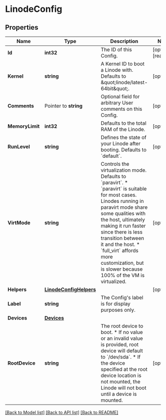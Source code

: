 # LinodeConfig

## Properties

Name | Type | Description | Notes
------------ | ------------- | ------------- | -------------
**Id** | **int32** | The ID of this Config. | [optional] [readonly] 
**Kernel** | **string** | A Kernel ID to boot a Linode with. Defaults to \&quot;linode/latest-64bit\&quot;. | [optional] 
**Comments** | Pointer to **string** | Optional field for arbitrary User comments on this Config. | [optional] 
**MemoryLimit** | **int32** | Defaults to the total RAM of the Linode.  | [optional] 
**RunLevel** | **string** | Defines the state of your Linode after booting. Defaults to &#x60;default&#x60;.  | [optional] 
**VirtMode** | **string** | Controls the virtualization mode. Defaults to &#x60;paravirt&#x60;. * &#x60;paravirt&#x60; is suitable for most cases. Linodes running in paravirt mode   share some qualities with the host, ultimately making it run faster since   there is less transition between it and the host. * &#x60;full_virt&#x60; affords more customization, but is slower because 100% of the VM   is virtualized.  | [optional] 
**Helpers** | [**LinodeConfigHelpers**](LinodeConfig_helpers.md) |  | [optional] 
**Label** | **string** | The Config&#39;s label is for display purposes only.  | 
**Devices** | [**Devices**](Devices.md) |  | 
**RootDevice** | **string** | The root device to boot. * If no value or an invalid value is provided, root device will default to &#x60;/dev/sda&#x60;. * If the device specified at the root device location is not mounted, the Linode will not boot until a device is mounted.  | [optional] 

[[Back to Model list]](../README.md#documentation-for-models) [[Back to API list]](../README.md#documentation-for-api-endpoints) [[Back to README]](../README.md)


